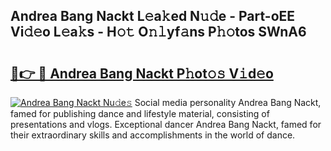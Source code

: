 ## Andrea Bang Nackt L𝚎a𝚔ed N𝚞𝚍e - Part-oEE Vi𝚍𝚎o L𝚎a𝚔s - H𝚘𝚝 O𝚗𝚕yf𝚊ns P𝚑𝚘tos SWnA6

# <h2><a href="http://kfdciu9.oniu.top/?m=Andrea+Bang+Nackt">🔗👉 🔴 Andrea Bang Nackt P𝚑ot𝚘𝚜 V𝚒d𝚎o</a></h2>

[![Andrea Bang Nackt Nu𝚍e𝚜](https://i.imgur.com/0qMVB7G.gif)](http://kfdciu9.oniu.top/?m=Andrea+Bang+Nackt)
Social media personality Andrea Bang Nackt, famed for publishing dance and lifestyle material, consisting of presentations and vlogs. Exceptional dancer Andrea Bang Nackt, famed for their extraordinary skills and accomplishments in the world of dance.  
